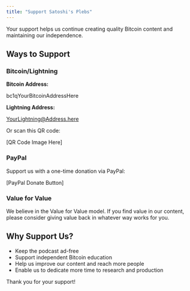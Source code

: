 ```yaml
---
title: "Support Satoshi's Plebs"
---
```


Your support helps us continue creating quality Bitcoin content and maintaining our independence.

## Ways to Support

### Bitcoin/Lightning

**Bitcoin Address:**

bc1qYourBitcoinAddressHere

**Lightning Address:**

YourLightning@Address.here

Or scan this QR code:

[QR Code Image Here]

### PayPal

Support us with a one-time donation via PayPal:

[PayPal Donate Button]

### Value for Value

We believe in the Value for Value model. If you find value in our content, please consider giving value back in whatever way works for you.

## Why Support Us?

- Keep the podcast ad-free
- Support independent Bitcoin education
- Help us improve our content and reach more people
- Enable us to dedicate more time to research and production

Thank you for your support!
